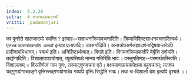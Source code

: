 ```yaml
---
index:  5.2.28
sutra:  वेः शालच्छङ्कटच्चौ
vritti:  padamanjari
---
```


क्व पुनरेते शालजादयो भवन्ति ? इत्याह--ससाधनक्रियावचनादिति। क्रियाविशिष्टसाधनवचनादित्यर्थः। एतच्च `उपसर्गाच्छन्दसि धात्वर्थे` इत्यत्र प्रत्यपादि। उपसर्गादिति। अन्यत्रोपसर्गसंज्ञादर्शनाद्विषयान्तरेऽपि प्रादीनामभिधानम्। स्वार्थ इति। अनिर्द्दिष्टार्थत्वात्। विगते इति। विगमनक्रियाकर्त्तरि वेर्वृत्ति दर्शयति। तद्योगादिति। विशालावयवयोगात्, व्युत्पत्तिपक्षे नान्या गतिरिति भावः।
	वस्तुगतिमाह--परमार्थतस्त्विति। विशालत्वम् = विस्तीर्णत्वं नाम गुणः, तस्माद्गुणवचना एते। वक्ष्मयाणप्रत्ययापेक्षया बहुवचनम्; ततश्च यद्गुणयोगाच्छङ्गे वृत्तिस्तद्गणयोगादेव गव्यपि वृत्तिः सिद्धेति भावः। तथा च-विशालो देश इत्यपि दृश्यते ।।

